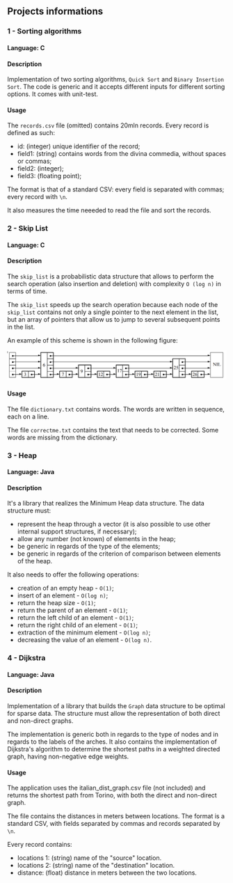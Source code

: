 ## Projects informations

### 1 - Sorting algorithms

#### Language: C

#### Description

Implementation of two sorting algorithms, `Quick Sort` and `Binary Insertion Sort`. The code is generic and it accepts different inputs for different sorting options. It comes with unit-test.

#### Usage

The `records.csv` file (omitted) contains 20mln records.
Every record is defined as such:

- id: (integer) unique identifier of the record;
- field1: (string) contains words from the divina commedia, without spaces or commas;
- field2: (integer);
- field3: (floating point);

The format is that of a standard CSV: every field is separated with commas; every record with `\n`.

It also measures the time neeeded to read the file and sort the records.

### 2 - Skip List

#### Language: C

#### Description

The `skip_list` is a probabilistic data structure that allows to perform the search operation (also insertion and deletion) with complexity `O (log n)` in terms of time.

The `skip_list` speeds up the search operation because each node of the `skip_list` contains not only a single pointer to the next element in the list, but an array of pointers that allow us to jump to several subsequent points in the list.

An example of this scheme is shown in the following figure:

![Example of a `skip_list`](skiplist.png)

#### Usage

The file `dictionary.txt` contains words. The words are written in sequence, each on a line.

The file `correctme.txt` contains the text that needs to be corrected. Some words are missing from the dictionary.

### 3 - Heap

#### Language: Java

#### Description

It's a library that realizes the Minimum Heap data structure. The data structure must:
- represent the heap through a vector (it is also possible to use other internal support structures, if necessary);
- allow any number (not known) of elements in the heap;
- be generic in regards of the type of the elements;
- be generic in regards of the criterion of comparison between elements of the heap.

It also needs to offer the following operations:
  - creation of an empty heap - `O(1)`;
  - insert of an element - `O(log n)`;
  - return the heap size - `O(1)`;
  - return the parent of an element - `O(1)`;
  - return the left child of an element - `O(1)`;
  - return the right child of an element - `O(1)`;
  - extraction of the minimum element - `O(log n)`;
  - decreasing the value of an element - `O(log n)`.

### 4 - Dijkstra

#### Language: Java

#### Description

Implementation of a library that builds the `Graph` data structure to be optimal for sparse data.
The structure must allow the representation of both direct and non-direct graphs.

The implementation is generic both in regards to the type of nodes and in regards to the labels of the arches.
It also contains the implementation of Dijkstra's algorithm to determine the shortest paths in a weighted directed graph, having non-negative edge weights.

#### Usage

The application uses the italian\_dist\_graph.csv file (not included) and returns the shortest path from Torino, with both the direct and non-direct graph.

The file contains the distances in meters between locations.
The format is a standard CSV, with fields separated by commas and records separated by `\n`.

Every record contains:
  - locations 1: (string) name of the "source" location.
  - locations 2: (string) name of the "destination" location.
  - distance: (float) distance in meters between the two locations.
